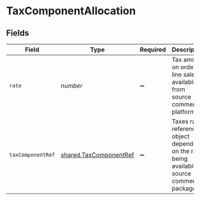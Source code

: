 # TaxComponentAllocation


## Fields

| Field                                                                                           | Type                                                                                            | Required                                                                                        | Description                                                                                     |
| ----------------------------------------------------------------------------------------------- | ----------------------------------------------------------------------------------------------- | ----------------------------------------------------------------------------------------------- | ----------------------------------------------------------------------------------------------- |
| `rate`                                                                                          | *number*                                                                                        | :heavy_minus_sign:                                                                              | Tax amount on order line sale as available from source commerce platform.                       |
| `taxComponentRef`                                                                               | [shared.TaxComponentRef](../../../sdk/models/shared/taxcomponentref.md)                         | :heavy_minus_sign:                                                                              | Taxes rates reference object depending on the rates being available on source commerce package. |